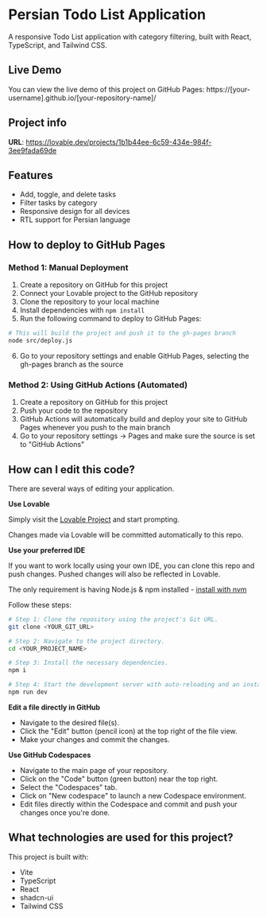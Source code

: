 
# Persian Todo List Application

A responsive Todo List application with category filtering, built with React, TypeScript, and Tailwind CSS.

## Live Demo

You can view the live demo of this project on GitHub Pages: https://[your-username].github.io/[your-repository-name]/

## Project info

**URL**: https://lovable.dev/projects/1b1b44ee-6c59-434e-984f-3ee9fada69de

## Features

- Add, toggle, and delete tasks
- Filter tasks by category
- Responsive design for all devices
- RTL support for Persian language

## How to deploy to GitHub Pages

### Method 1: Manual Deployment
1. Create a repository on GitHub for this project
2. Connect your Lovable project to the GitHub repository
3. Clone the repository to your local machine
4. Install dependencies with `npm install`
5. Run the following command to deploy to GitHub Pages:

```bash
# This will build the project and push it to the gh-pages branch
node src/deploy.js
```

6. Go to your repository settings and enable GitHub Pages, selecting the gh-pages branch as the source

### Method 2: Using GitHub Actions (Automated)
1. Create a repository on GitHub for this project
2. Push your code to the repository
3. GitHub Actions will automatically build and deploy your site to GitHub Pages whenever you push to the main branch
4. Go to your repository settings -> Pages and make sure the source is set to "GitHub Actions"

## How can I edit this code?

There are several ways of editing your application.

**Use Lovable**

Simply visit the [Lovable Project](https://lovable.dev/projects/1b1b44ee-6c59-434e-984f-3ee9fada69de) and start prompting.

Changes made via Lovable will be committed automatically to this repo.

**Use your preferred IDE**

If you want to work locally using your own IDE, you can clone this repo and push changes. Pushed changes will also be reflected in Lovable.

The only requirement is having Node.js & npm installed - [install with nvm](https://github.com/nvm-sh/nvm#installing-and-updating)

Follow these steps:

```sh
# Step 1: Clone the repository using the project's Git URL.
git clone <YOUR_GIT_URL>

# Step 2: Navigate to the project directory.
cd <YOUR_PROJECT_NAME>

# Step 3: Install the necessary dependencies.
npm i

# Step 4: Start the development server with auto-reloading and an instant preview.
npm run dev
```

**Edit a file directly in GitHub**

- Navigate to the desired file(s).
- Click the "Edit" button (pencil icon) at the top right of the file view.
- Make your changes and commit the changes.

**Use GitHub Codespaces**

- Navigate to the main page of your repository.
- Click on the "Code" button (green button) near the top right.
- Select the "Codespaces" tab.
- Click on "New codespace" to launch a new Codespace environment.
- Edit files directly within the Codespace and commit and push your changes once you're done.

## What technologies are used for this project?

This project is built with:

- Vite
- TypeScript
- React
- shadcn-ui
- Tailwind CSS
